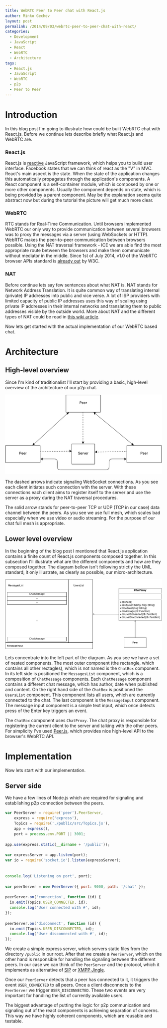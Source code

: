 ```yaml
---
title: WebRTC Peer to Peer chat with React.js
author: Minko Gechev
layout: post
permalink: /2014/09/03/webrtc-peer-to-peer-chat-with-react/
categories:
  - Development
  - JavaScript
  - React
  - WebRTC
  - Architecture
tags:
  - React.js
  - JavaScript
  - WebRTC
  - p2p
  - Peer to Peer
---
```



# Introduction

In this blog post I'm going to illustrate how could be built WebRTC chat with React.js. Before we continue lets describe briefly what React.js and WebRTC are.

### React.js

React.js is [reactive](https://en.wikipedia.org/wiki/Reactive_programming) JavaScript framework, which helps you to build user interface. Facebook states that we can think of react as the "V" in MVC. React's main aspect is the state. When the state of the application changes this automatically propagates through the application's components. A React component is a self-container module, which is composed by one or more other components. Usually the component depends on state, which is being provided by a parent component. May be the explanation seems quite abstract now but during the tutorial the picture will get much more clear.

### WebRTC

RTC stands for Real-Time Communication. Until browsers implemented WebRTC our only way to provide communication between several browsers was to proxy the messages via a server (using WebSockets or HTTP). WebRTC makes the peer-to-peer communication between browsers possible. Using the NAT traversal framework - ICE we are able find the most appropriate route between the browsers and make them communicate without mediator in the middle. Since 1st of July 2014, v1.0 of the WebRTC browser APIs standard is [already out](http://dev.w3.org/2011/webrtc/editor/webrtc.html) by W3C.

### NAT

Before continue lets say few sentences about what NAT is. NAT stands for Network Address Translation. It is quite common way of translating internal (private) IP addresses into public and vice verse. A lot of ISP providers with limited capacity of public IP addresses uses this way of scaling using private IP addresses in their internal networks and translating them to public addresses visible by the outside world. More about NAT and the different types of NAT could be read in [this wiki article](https://en.wikipedia.org/wiki/Network_address_translation).

Now lets get started with the actual implementation of our WebRTC based chat.

# Architecture

## High-level overview

Since I'm kind of traditionalist I'll start by providing a basic, high-level overview of the architecture of our p2p chat.

![Architecture](/images/architecture.png "Architecture")

The dashed arrows indicate signaling WebSocket connections. As you see each client initiates such connection with the server. With these connections each client aims to register itself to the server and use the server as a proxy during the NAT traversal procedures.

The solid arrow stands for peer-to-peer TCP or UDP (TCP in our case) data channel between the peers. As you see we use full mesh, which scales bad especially when we use video or audio streaming. For the purpose of our chat full mesh is appropriate.


## Lower level overview

In the beginning of the blog post I mentioned that React.js application contains a finite count of React.js components composed together. In this subsection I'll illustrate what are the different components and how are they composed together. The diagram bellow isn't following strictly the UML standard, it only illustrate, as clearly as possible, our micro-architecture.

![Micro-architecture](/images/react-p2p.png "Micro-architecture")

Lets concentrate into the left part of the diagram. As you see we have a set of nested components. The most outer component (the rectangle, which contains all other rectagles), which is not named is the `ChatBox` component. In its left side is positioned the `MessagesList` component, which is a composition of `ChatMessage` components. Each `ChatMessage` component contains a different chat message, which has author, date when published and content. On the right hand side of the `ChatBox` is positioned the `UsersList` component. This component lists all users, which are currently connected to the chat. The last component is the `MessageInput` component. The message input component is a simple text input, which once detects press of the Enter key triggers an event.

The `ChatBox` component uses `ChatProxy`. The chat proxy is responsible for registering the current client to the server and talking with the other peers. For simplicity I've used [Peer.js](http://peerjs.com/), which provides nice high-level API to the browser's WebRTC API.

# Implementation

Now lets start with our implementation.

## Server side

We have a few lines of Node.js which are required for signaling and establishing p2p connection between the peers.

```JavaScript
var PeerServer = require('peer').PeerServer,
    express = require('express'),
    Topics = require('./public/src/Topics.js'),
    app = express(),
    port = process.env.PORT || 3001;

app.use(express.static(__dirname + '/public'));

var expressServer = app.listen(port);
var io = require('socket.io').listen(expressServer);


console.log('Listening on port', port);

var peerServer = new PeerServer({ port: 9000, path: '/chat' });

peerServer.on('connection', function (id) {
  io.emit(Topics.USER_CONNECTED, id);
  console.log('User connected with #', id);
});

peerServer.on('disconnect', function (id) {
  io.emit(Topics.USER_DISCONNECTED, id);
  console.log('User disconnected with #', id);
});
```

We create a simple express server, which servers static files from the directory `/public` in our root. After that we create a `PeerServer`, which on the other hand is responsible for handling the signaling between the different peers. In our case we can think of the `PeerServer` and the protocol, which it implements as alternative of [SIP](https://en.wikipedia.org/wiki/Session_Initiation_Protocol) or [XMPP Jingle](https://en.wikipedia.org/wiki/Jingle_(protocol)).

Once our `PeerServer` detects that a peer has connected to it, it triggers the event `USER_CONNECTED` to all peers. Once a client disconnects to the `PeerServer` we trigger `USER_DISCONNECTED`. These two events are very important for handling the list of currently available users.

The biggest advantage of putting the logic for p2p communication and signaling out of the react components is achieving separation of concerns. This way we have highly coherent components, which are reusable and testable.
